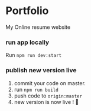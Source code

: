 # Portfolio

My Online resume website

### run app locally

Run `npm run dev:start`

### publish new version live

1. commit your code on master.
2. run `npm run build`
3. push code to `origin:master`
4. new version is now live ! 🚀
